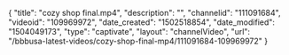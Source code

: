 {
    "title": "cozy shop final.mp4",
    "description": "",
    "channelid": "111091684",
    "videoid": "109969972",
    "date_created": "1502518854",
    "date_modified": "1504049173",
    "type": "captivate",
    "layout": "channelVideo",
    "url": "\/bbbusa-latest-videos\/cozy-shop-final-mp4\/111091684-109969972"
}